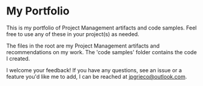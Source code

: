 # My Portfolio
This is my portfolio of Project Management artifacts and code samples. Feel free to use
any of these in your project(s) as needed. 

The files in the root are my Project Management artifacts and recommendations on my 
work. The 'code samples' folder contains the code I created. 

I welcome your feedback! If you have any questions, see an issue or a feature you'd 
like me to add, I can be reached at jpgrieco@outlook.com. 

